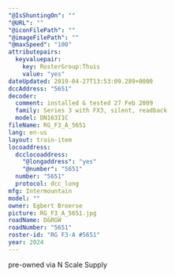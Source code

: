 ```yaml
---
"@IsShuntingOn": ""
"@URL": ""
"@iconFilePath": ""
"@imageFilePath": ""
"@maxSpeed": "100"
attributepairs:
  keyvaluepair:
    key: RosterGroup:Thuis
    value: "yes"
dateUpdated: 2019-04-27T13:53:09.289+0000
dccAddress: "5651"
decoder:
  comment: installed & tested 27 Feb 2009
  family: Series 3 with FX3, silent, readback
  model: DN163I1C
fileName: RG_F3_A_5651
lang: en-us
layout: train-item
locoaddress:
  dcclocoaddress:
    "@longaddress": "yes"
    "@number": "5651"
  number: "5651"
  protocol: dcc_long
mfg: Intermountain
model: ""
owner: Egbert Broerse
picture: RG_F3_A_5651.jpg
roadName: D&RGW
roadNumber: "5651"
roster-id: "RG F3-A #5651"
year: 2024
---
```


pre-owned via N Scale Supply
